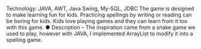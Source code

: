  Technology: JAVA, AWT, Java Swing, My-SQL, JDBC
The game is designed to make learning fun for kids. Practicing spellings by writing or reading can be boring 
for kids. Kids love playing games and they can learn from it too with this game.
● Description – The inspiration came from a snake game we used to play, however with JAVA, I 
implemented ArrayList to modify it into a spelling game.
